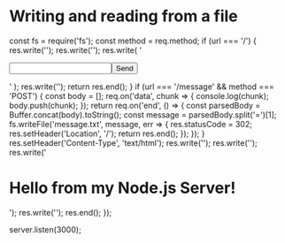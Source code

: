 # Writing and reading from a file
 
 const fs = require('fs');
 const method = req.method;
  if (url === '/') {
    res.write('<html>');
    res.write('<head><title>Enter Message</title><head>');
    res.write(
      '<body><form action="/message" method="POST"><input type="text" name="message"><button type="submit">Send</button></form></body>'
    );
    res.write('</html>');
    return res.end();
  }
  if (url === '/message' && method === 'POST') {
    const body = [];
    req.on('data', chunk => {
      console.log(chunk);
      body.push(chunk);
    });
    return req.on('end', () => {
      const parsedBody = Buffer.concat(body).toString();
      const message = parsedBody.split('=')[1];
      fs.writeFile('message.txt', message, err => {
        res.statusCode = 302;
        res.setHeader('Location', '/');
        return res.end();
      });
    });
  }
  res.setHeader('Content-Type', 'text/html');
  res.write('<html>');
  res.write('<head><title>My First Page</title><head>');
  res.write('<body><h1>Hello from my Node.js Server!</h1></body>');
  res.write('</html>');
  res.end();
});

server.listen(3000);
